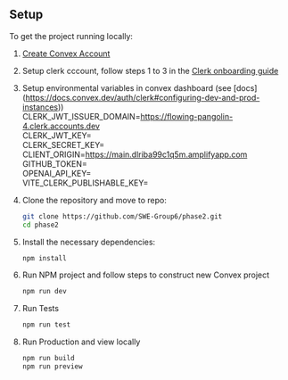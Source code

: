 ## Setup

To get the project running locally:
1. [Create Convex Account](https://www.convex.dev)

2. Setup clerk cccount, follow steps 1 to 3 in the [Clerk onboarding guide](https://docsconvex.dev/auth/clerk#get-started)

3. Setup environmental variables in convex dashboard (see [docs] (https://docs.convex.dev/auth/clerk#configuring-dev-and-prod-instances))  
   CLERK_JWT_ISSUER_DOMAIN=https://flowing-pangolin-4.clerk.accounts.dev  
   CLERK_JWT_KEY=                  
   CLERK_SECRET_KEY=  
   CLIENT_ORIGIN=https://main.dlriba99c1q5m.amplifyapp.com  
   GITHUB_TOKEN=    
   OPENAI_API_KEY=    
   VITE_CLERK_PUBLISHABLE_KEY=  

5. Clone the repository and move to repo:
   ```bash
   git clone https://github.com/SWE-Group6/phase2.git
   cd phase2

6. Install the necessary dependencies:
   ```bash
   npm install
7. Run NPM project and follow steps to construct new Convex project
   ```bash
   npm run dev
8. Run Tests
   ```bash
   npm run test
9. Run Production and view locally
   ```bash
   npm run build
   npm run preview


